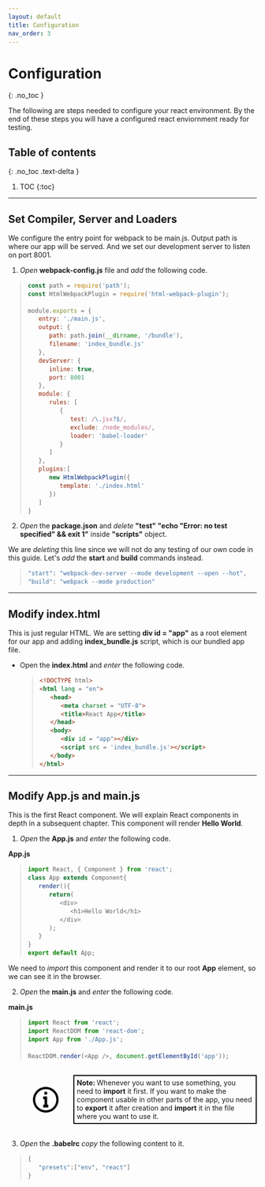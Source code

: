 ```yaml
---
layout: default
title: Configuration
nav_order: 3
---
```


# Configuration
{: .no_toc }

The following are steps needed to configure your react environment. By the end of these steps you will have a configured react enviornment ready for testing.

## Table of contents
{: .no_toc .text-delta }

1. TOC
{:toc}

---
## Set Compiler, Server and Loaders

We configure the entry point for webpack to be main.js.
Output path is where our app will be served.
And we set our development server to listen on port 8001.

1. *Open* **webpack-config.js** file and *add* the following code.
   
  > ```js
  > const path = require('path');
  > const HtmlWebpackPlugin = require('html-webpack-plugin');
  > 
  > module.exports = {
  >    entry: './main.js',
  >    output: {
  >       path: path.join(__dirname, '/bundle'),
  >       filename: 'index_bundle.js'
  >    },
  >    devServer: {
  >       inline: true,
  >       port: 8001
  >    },
  >    module: {
  >       rules: [
  >          {
  >             test: /\.jsx?$/,
  >             exclude: /node_modules/,
  >             loader: 'babel-loader'
  >          }
  >       ]
  >    },
  >    plugins:[
  >       new HtmlWebpackPlugin({
  >          template: './index.html'
  >       })
  >    ]
  > }
  > ```

2. *Open* the **package.json** and *delete* **"test" "echo \"Error: no test specified\" && exit 1"** inside **"scripts"** object.
   
  We are *deleting* this line since we will not do any testing of our own code in this guide. Let's *add* the **start** and **build** commands instead.

  > ```js
  > "start": "webpack-dev-server --mode development --open --hot",
  > "build": "webpack --mode production"
  > ```

---

## Modify **index.html**

This is just regular HTML. We are setting **div id = "app"** as a root element for our app and adding **index_bundle.js** script, which is our bundled app file.

- Open the **index.html** and *enter* the following code.

  > ```html
  > <!DOCTYPE html>
  > <html lang = "en">
  >    <head>
  >       <meta charset = "UTF-8">
  >       <title>React App</title>
  >    </head>
  >    <body>
  >       <div id = "app"></div>
  >       <script src = 'index_bundle.js'></script>
  >    </body>
  > </html>
  > ```

---

## Modify **App.js** and **main.js**

This is the first React component. We will explain React components in depth in a subsequent chapter. This component will render **Hello World**.

1. *Open* the **App.js** and *enter* the following code.
   
  **App.js**
  > ```js
  > import React, { Component } from 'react';
  > class App extends Component{
  >    render(){
  >       return(
  >          <div>
  >             <h1>Hello World</h1>
  >          </div>
  >       );
  >    }
  > }
  > export default App;
  > ```

  We need to *import* this component and render it to our root **App** element, so we can see it in the browser.

2. *Open* the **main.js** and *enter* the following code.
   
  **main.js**
  > ```js
  > import React from 'react';
  > import ReactDOM from 'react-dom';
  > import App from './App.js';
  > 
  > ReactDOM.render(<App />, document.getElementById('app'));
  > ```

  <br>
  <div style="margin-left: 50px; display: flex; align-items: center;">
      <img src="https://raw.githubusercontent.com/dmitrymatio/setupReactDocs/gh-pages/docs/img/iconfinder_v-31_3162614.png"
      alt="note"
      style=" margin-right: 30px; width: 52px;" />
      <article style="border: 2px solid black; box-sizing: border-box; padding: 5px;"> <strong>Note:  </strong>Whenever you want to use something, you need to <strong>import</strong> it first. If you want to make the component usable in other parts of the app, you need to <strong>export</strong> it after creation and <strong>import</strong> it in the file where you want to use it.</article>
  </div>
  <br>

3. *Open* the **.babelrc** *copy* the following content to it.

  > ```js
  > {
  >    "presets":["env", "react"]
  > }
  > ```
